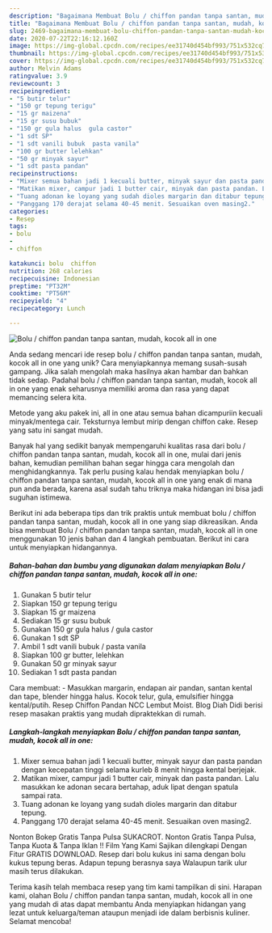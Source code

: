 ```yaml
---
description: "Bagaimana Membuat Bolu / chiffon pandan tanpa santan, mudah, kocok all in one Anti Gagal"
title: "Bagaimana Membuat Bolu / chiffon pandan tanpa santan, mudah, kocok all in one Anti Gagal"
slug: 2469-bagaimana-membuat-bolu-chiffon-pandan-tanpa-santan-mudah-kocok-all-in-one-anti-gagal
date: 2020-07-22T22:16:12.160Z
image: https://img-global.cpcdn.com/recipes/ee31740d454bf993/751x532cq70/bolu-chiffon-pandan-tanpa-santan-mudah-kocok-all-in-one-foto-resep-utama.jpg
thumbnail: https://img-global.cpcdn.com/recipes/ee31740d454bf993/751x532cq70/bolu-chiffon-pandan-tanpa-santan-mudah-kocok-all-in-one-foto-resep-utama.jpg
cover: https://img-global.cpcdn.com/recipes/ee31740d454bf993/751x532cq70/bolu-chiffon-pandan-tanpa-santan-mudah-kocok-all-in-one-foto-resep-utama.jpg
author: Melvin Adams
ratingvalue: 3.9
reviewcount: 3
recipeingredient:
- "5 butir telur"
- "150 gr tepung terigu"
- "15 gr maizena"
- "15 gr susu bubuk"
- "150 gr gula halus  gula castor"
- "1 sdt SP"
- "1 sdt vanili bubuk  pasta vanila"
- "100 gr butter lelehkan"
- "50 gr minyak sayur"
- "1 sdt pasta pandan"
recipeinstructions:
- "Mixer semua bahan jadi 1 kecuali butter, minyak sayur dan pasta pandan dengan kecepatan tinggi selama kurleb 8 menit hingga kental berjejak."
- "Matikan mixer, campur jadi 1 butter cair, minyak dan pasta pandan. Lalu masukkan ke adonan secara bertahap, aduk lipat dengan spatula sampai rata."
- "Tuang adonan ke loyang yang sudah dioles margarin dan ditabur tepung."
- "Panggang 170 derajat selama 40-45 menit. Sesuaikan oven masing2."
categories:
- Resep
tags:
- bolu
- 
- chiffon

katakunci: bolu  chiffon 
nutrition: 268 calories
recipecuisine: Indonesian
preptime: "PT32M"
cooktime: "PT56M"
recipeyield: "4"
recipecategory: Lunch

---
```



![Bolu / chiffon pandan tanpa santan, mudah, kocok all in one](https://img-global.cpcdn.com/recipes/ee31740d454bf993/751x532cq70/bolu-chiffon-pandan-tanpa-santan-mudah-kocok-all-in-one-foto-resep-utama.jpg)

Anda sedang mencari ide resep bolu / chiffon pandan tanpa santan, mudah, kocok all in one yang unik? Cara menyiapkannya memang susah-susah gampang. Jika salah mengolah maka hasilnya akan hambar dan bahkan tidak sedap. Padahal bolu / chiffon pandan tanpa santan, mudah, kocok all in one yang enak seharusnya memiliki aroma dan rasa yang dapat memancing selera kita.

Metode yang aku pakek ini, all in one atau semua bahan dicampuriin kecuali minyak/mentega cair. Teksturnya lembut mirip dengan chiffon cake. Resep yang satu ini sangat mudah.

Banyak hal yang sedikit banyak mempengaruhi kualitas rasa dari bolu / chiffon pandan tanpa santan, mudah, kocok all in one, mulai dari jenis bahan, kemudian pemilihan bahan segar hingga cara mengolah dan menghidangkannya. Tak perlu pusing kalau hendak menyiapkan bolu / chiffon pandan tanpa santan, mudah, kocok all in one yang enak di mana pun anda berada, karena asal sudah tahu triknya maka hidangan ini bisa jadi suguhan istimewa.


Berikut ini ada beberapa tips dan trik praktis untuk membuat bolu / chiffon pandan tanpa santan, mudah, kocok all in one yang siap dikreasikan. Anda bisa membuat Bolu / chiffon pandan tanpa santan, mudah, kocok all in one menggunakan 10 jenis bahan dan 4 langkah pembuatan. Berikut ini cara untuk menyiapkan hidangannya.

<!--inarticleads1-->

##### Bahan-bahan dan bumbu yang digunakan dalam menyiapkan Bolu / chiffon pandan tanpa santan, mudah, kocok all in one:

1. Gunakan 5 butir telur
1. Siapkan 150 gr tepung terigu
1. Siapkan 15 gr maizena
1. Sediakan 15 gr susu bubuk
1. Gunakan 150 gr gula halus / gula castor
1. Gunakan 1 sdt SP
1. Ambil 1 sdt vanili bubuk / pasta vanila
1. Siapkan 100 gr butter, lelehkan
1. Gunakan 50 gr minyak sayur
1. Sediakan 1 sdt pasta pandan


Cara membuat: - Masukkan margarin, endapan air pandan, santan kental dan tape, blender hingga halus. Kocok telur, gula, emulsifier hingga kental/putih. Resep Chiffon Pandan NCC Lembut Moist. Blog Diah Didi berisi resep masakan praktis yang mudah dipraktekkan di rumah. 

<!--inarticleads2-->

##### Langkah-langkah menyiapkan Bolu / chiffon pandan tanpa santan, mudah, kocok all in one:

1. Mixer semua bahan jadi 1 kecuali butter, minyak sayur dan pasta pandan dengan kecepatan tinggi selama kurleb 8 menit hingga kental berjejak.
1. Matikan mixer, campur jadi 1 butter cair, minyak dan pasta pandan. Lalu masukkan ke adonan secara bertahap, aduk lipat dengan spatula sampai rata.
1. Tuang adonan ke loyang yang sudah dioles margarin dan ditabur tepung.
1. Panggang 170 derajat selama 40-45 menit. Sesuaikan oven masing2.


Nonton Bokep Gratis Tanpa Pulsa SUKACROT. Nonton Gratis Tanpa Pulsa, Tanpa Kuota &amp; Tanpa Iklan !! Film Yang Kami Sajikan dilengkapi Dengan Fitur GRATIS DOWNLOAD. Resep dari bolu kukus ini sama dengan bolu kukus tepung beras. Adapun tepung berasnya saya Walaupun tarik ulur masih terus dilakukan. 

Terima kasih telah membaca resep yang tim kami tampilkan di sini. Harapan kami, olahan Bolu / chiffon pandan tanpa santan, mudah, kocok all in one yang mudah di atas dapat membantu Anda menyiapkan hidangan yang lezat untuk keluarga/teman ataupun menjadi ide dalam berbisnis kuliner. Selamat mencoba!
